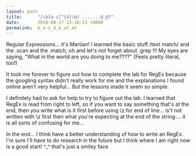 ```yaml
---
layout: post
title:      "/\b[a-z]^{4}\b/ ...... @_@?"
date:       2018-08-17 13:16:13 +0000
permalink:  b_a-z_4_b_at_at
---
```



Regular Expressions... it's Martian! I learned the basic stuff  /text match/  and  the  .scan  and the  .match, oh and let's not forget about  .grep  !!! My eyes are saying, "What in the world are you doing to me????" (Feels pretty literal, too!)

It took me forever to figure out how to complete the lab for RegEx because the googling syntax didn't really work for me and the explanations I found online aren't very helpful... But the lessons made it seem so simple. 

I definitely had to ask for help to try to figure out the lab. I learned that RegEx is read from right to left, so if you want to say something that's at the end, then you write what is it first before using \z for end of line... is't not written with \z first then what you're expecting at the end of the string.... it is all sorts of confusing for me...

In the end... I think have a better understanding of how to write an RegEx. I'm sure I'll have to do research in the future but I think where I am right now is a good start! ^_^ that's just a smiley face


